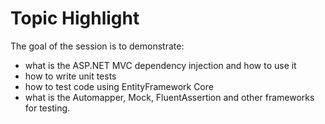 # Topic Highlight

The goal of the session is to demonstrate:

* what is the ASP.NET MVC dependency injection and how to use it
* how to write unit tests
* how to test code using EntityFramework Core
* what is the Automapper, Mock, FluentAssertion and other frameworks for testing.